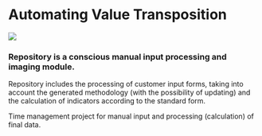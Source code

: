 # Automating Value Transposition
![](https://img.shields.io/pypi/v/openpyxl?label=openpyxl%20)
### Repository is a conscious manual input processing and imaging module.
 
Repository includes the processing of customer input forms, taking into account the generated methodology (with the possibility of updating) and the calculation of indicators according to the standard form.

Time management project for manual input and processing (calculation) of final data.
